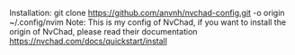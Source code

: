 Installation: git clone https://github.com/anvnh/nvchad-config.git -o origin ~/.config/nvim
Note: This is my config of NvChad, if you want to install the origin of NvChad, please read their documentation https://nvchad.com/docs/quickstart/install
